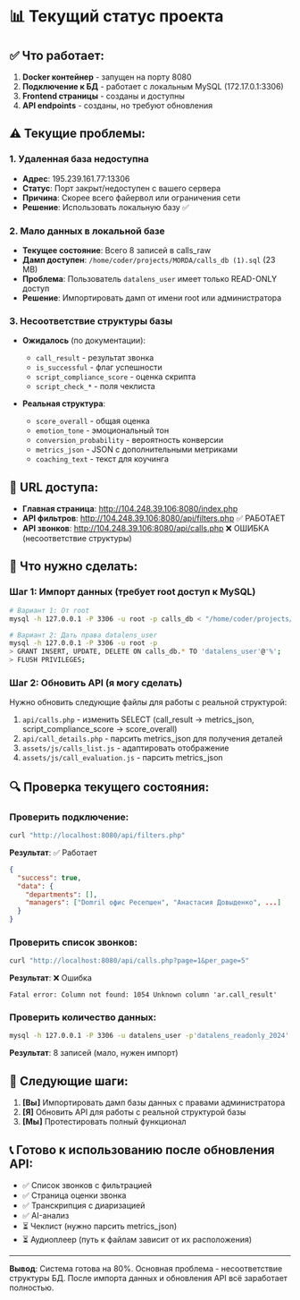 # 📊 Текущий статус проекта

## ✅ Что работает:

1. **Docker контейнер** - запущен на порту 8080
2. **Подключение к БД** - работает с локальным MySQL (172.17.0.1:3306)
3. **Frontend страницы** - созданы и доступны
4. **API endpoints** - созданы, но требуют обновления

## ⚠️ Текущие проблемы:

### 1. Удаленная база недоступна
- **Адрес**: 195.239.161.77:13306
- **Статус**: Порт закрыт/недоступен с вашего сервера
- **Причина**: Скорее всего файервол или ограничения сети
- **Решение**: Использовать локальную базу ✅

### 2. Мало данных в локальной базе
- **Текущее состояние**: Всего 8 записей в calls_raw
- **Дамп доступен**: `/home/coder/projects/MORDA/calls_db (1).sql` (23 MB)
- **Проблема**: Пользователь `datalens_user` имеет только READ-ONLY доступ
- **Решение**: Импортировать дамп от имени root или администратора

### 3. Несоответствие структуры базы
- **Ожидалось** (по документации):
  - `call_result` - результат звонка
  - `is_successful` - флаг успешности
  - `script_compliance_score` - оценка скрипта
  - `script_check_*` - поля чеклиста

- **Реальная структура**:
  - `score_overall` - общая оценка
  - `emotion_tone` - эмоциональный тон
  - `conversion_probability` - вероятность конверсии
  - `metrics_json` - JSON с дополнительными метриками
  - `coaching_text` - текст для коучинга

## 🚀 URL доступа:

- **Главная страница**: http://104.248.39.106:8080/index.php
- **API фильтров**: http://104.248.39.106:8080/api/filters.php ✅ РАБОТАЕТ
- **API звонков**: http://104.248.39.106:8080/api/calls.php ❌ ОШИБКА (несоответствие структуры)

## 📝 Что нужно сделать:

### Шаг 1: Импорт данных (требует root доступ к MySQL)

```bash
# Вариант 1: От root
mysql -h 127.0.0.1 -P 3306 -u root -p calls_db < "/home/coder/projects/MORDA/calls_db (1).sql"

# Вариант 2: Дать права datalens_user
mysql -h 127.0.0.1 -P 3306 -u root -p
> GRANT INSERT, UPDATE, DELETE ON calls_db.* TO 'datalens_user'@'%';
> FLUSH PRIVILEGES;
```

### Шаг 2: Обновить API (я могу сделать)

Нужно обновить следующие файлы для работы с реальной структурой:
1. `api/calls.php` - изменить SELECT (call_result → metrics_json, script_compliance_score → score_overall)
2. `api/call_details.php` - парсить metrics_json для получения деталей
3. `assets/js/calls_list.js` - адаптировать отображение
4. `assets/js/call_evaluation.js` - парсить metrics_json

## 🔍 Проверка текущего состояния:

### Проверить подключение:
```bash
curl "http://localhost:8080/api/filters.php"
```

**Результат**: ✅ Работает
```json
{
  "success": true,
  "data": {
    "departments": [],
    "managers": ["Domril офис Ресепшен", "Анастасия Довыденко", ...]
  }
}
```

### Проверить список звонков:
```bash
curl "http://localhost:8080/api/calls.php?page=1&per_page=5"
```

**Результат**: ❌ Ошибка
```
Fatal error: Column not found: 1054 Unknown column 'ar.call_result'
```

### Проверить количество данных:
```bash
mysql -h 127.0.0.1 -P 3306 -u datalens_user -p'datalens_readonly_2024' calls_db -e "SELECT COUNT(*) FROM calls_raw;"
```

**Результат**: 8 записей (мало, нужен импорт)

## 🎯 Следующие шаги:

1. **[Вы]** Импортировать дамп базы данных с правами администратора
2. **[Я]** Обновить API для работы с реальной структурой базы
3. **[Мы]** Протестировать полный функционал

## 📞 Готово к использованию после обновления API:

- ✅ Список звонков с фильтрацией
- ✅ Страница оценки звонка
- ✅ Транскрипция с диаризацией
- ✅ AI-анализ
- ⏳ Чеклист (нужно парсить metrics_json)
- ⏳ Аудиоплеер (путь к файлам зависит от их расположения)

---

**Вывод**: Система готова на 80%. Основная проблема - несоответствие структуры БД. После импорта данных и обновления API всё заработает полностью.
